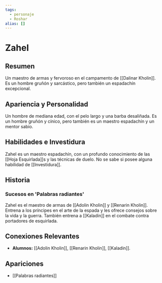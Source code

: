 ```yaml
---
tags:
  - personaje
  - Roshar
alias: []
---
```


# Zahel

## Resumen
Un maestro de armas y fervoroso en el campamento de [[Dalinar Kholin]]. Es un hombre gruñón y sarcástico, pero también un espadachín excepcional.

## Apariencia y Personalidad
Un hombre de mediana edad, con el pelo largo y una barba desaliñada. Es un hombre gruñón y cínico, pero también es un maestro espadachín y un mentor sabio.

## Habilidades e Investidura
Zahel es un maestro espadachín, con un profundo conocimiento de las [[Hoja Esquirlada]]s y las técnicas de duelo. No se sabe si posee alguna habilidad de [[Investidura]].

## Historia
### Sucesos en 'Palabras radiantes'
Zahel es el maestro de armas de [[Adolin Kholin]] y [[Renarin Kholin]]. Entrena a los príncipes en el arte de la espada y les ofrece consejos sobre la vida y la guerra. También entrena a [[Kaladin]] en el combate contra portadores de esquirlada.

## Conexiones Relevantes
* **Alumnos:** [[Adolin Kholin]], [[Renarin Kholin]], [[Kaladin]].

## Apariciones
* [[Palabras radiantes]]
